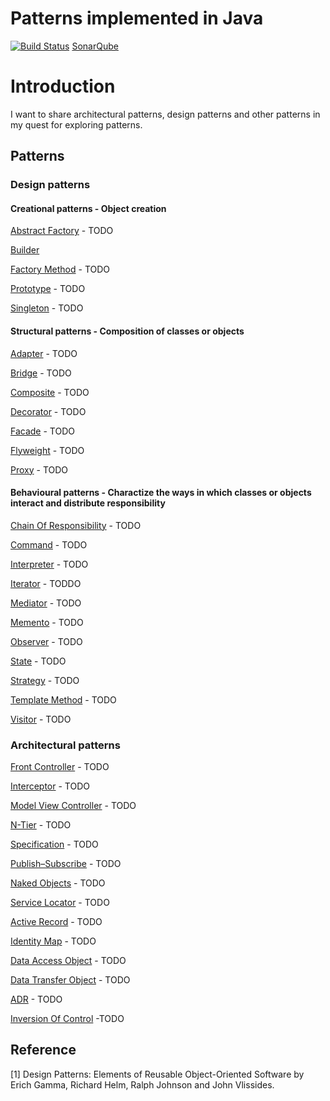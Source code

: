 # Patterns implemented in Java

[![Build Status](https://travis-ci.org/MrAsimov/patterns.svg?branch=master)](https://travis-ci.org/MrAsimov/patterns)
[SonarQube](https://sonarcloud.io/dashboard?id=com.design%3Apatterns)

# Introduction

I want to share architectural patterns, design patterns and other patterns in my quest for exploring patterns.

## Patterns

### Design patterns

#### Creational patterns - Object creation

[Abstract Factory](./) - TODO

[Builder](./builder/README.md)

[Factory Method](./) - TODO

[Prototype](./) - TODO 

[Singleton](./) - TODO

#### Structural patterns - Composition of classes or objects

[Adapter](./) - TODO

[Bridge](./) - TODO

[Composite](./) - TODO

[Decorator](./) - TODO

[Facade](./) - TODO

[Flyweight](./) - TODO 

[Proxy](./) - TODO

#### Behavioural patterns - Charactize the ways in which classes or objects interact and distribute responsibility

[Chain Of Responsibility](./) - TODO

[Command](./) - TODO

[Interpreter](./) - TODO

[Iterator](./) - TODDO

[Mediator](./) - TODO

[Memento](./) - TODO

[Observer](./) - TODO

[State](./) - TODO

[Strategy](./) - TODO

[Template Method](./) - TODO

[Visitor](./) - TODO

### Architectural patterns

[Front Controller](./) - TODO 

[Interceptor](./) - TODO 

[Model View Controller](./) - TODO

[N-Tier](./) - TODO

[Specification](./) - TODO

[Publish–Subscribe](./) - TODO
  
[Naked Objects](./) - TODO 

[Service Locator](./) - TODO

[Active Record](./) - TODO

[Identity Map](./) - TODO

[Data Access Object](./) - TODO 

[Data Transfer Object](./) - TODO

[ADR](./) - TODO 

[Inversion Of Control](./) -TODO

## Reference

[1] Design Patterns: Elements of Reusable Object-Oriented Software by Erich Gamma, Richard Helm, Ralph Johnson and John Vlissides.